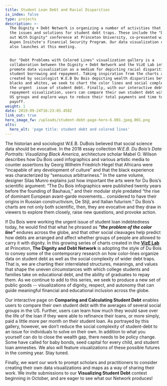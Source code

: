 ```yaml
---
title: Student Loan Debt and Racial Disparities
is_index: false
type: projects
description: >-
  The Dignity + Debt Network is organizing a number of activities that explore
  the issues and solutions for student debt traps. These include the "Digging
  out With Dignity" conference at Princeton University, co-presented with the
  Aspen Insitute's Financial Security Program. Our data visualization contest
  also launches at this meeting.  


  Our "Debt Problems with Colored Lines" visualization gallery is a
  collaboration between the Dignity + Debt Network and the VizE Lab intended to
  promote data visualization as a medium for depicting racial disparities in
  student borrowing and repayment. Taking inspiration from the charts and maps
  created by sociologist W.E.B Du Bois depicting wealth disparities between
  blacks and whites, we seek to chart the color lines and social complexities in
  the urgent  issue of student debt. Finally, with our interactive debt and
  repayment visualization, users can compare their own student debt with several
  US groups and explore ways to reduce their total payments and time to
  payoff.  
weight: 1
date: 2019-09-24T16:23:03.458Z
link_out: true
hero_image_fw: /uploads/student-debt-page-hero-6.001.jpeg.001.png
alts:
  hero_alt: 'page title: student debt and colored lines'
---
```

The historian and sociologist W.E.B. DuBois believed that social science data should be evocative. In the 2018 essay collection _W.E.B. Du Bois’s Data Portraits: Visualizing Black America_, architecture scholar Mabel O. Wilson describes how Du Bois used infographics and various artistic media to counter assertions by Georg Wilhelm Friedrich Hegel that Africans were “incapable of any development of culture” and that the black experience was characterized by “sensuous arbitrariness.” In the same volume, designer Silas Munro explains just how important the arts were for Du Bois’s scientific argument: “The Du Bois infographics were published twenty years before the founding of Bauhaus,” and their modular style predated “the rise of dominant European avant-garde movements... considered to have their origins in Russian constructivism, De Stijl, and Italian futurism.” Du Bois’s charts are not only both scientific, then, they are evocative and they draw in viewers to explore them closely, raise new questions, and provoke action.

If Du Bois were working the urgent issue of student loan indebtedness today, he would find that what he phrased as **_"the problem of the color line"_** endures across the globe, and that other social cleavages help predict how debts are arranged and affect whether groups of people are allowed to carry it with dignity. In this growing series of charts created in the [**VizE Lab**](vizelab.princeton.edu) at Princeton, **The Dignity and Debt Network** is adopting the style of Du Bois to convey some of the contemporary research on how color-lines organize data on student debt as well as the social complexity of wider debt traps. That is, we are charting their  interrelated structures, meanings, and values that shape the uneven circumstances with which college students and families take on educational debt, and the ability of graduates to repay them. As we continue to add to this series, we seek to produce a new set of public goods --  visualizations of dignity, respect, and autonomy that can guide meaningful financial and educational inclusion across the globe. 

Our interactive page on **Comparing and Calculating Student Debt** enables users to compare their own student debt with the averages of several social groups in the US. Further, users can learn how much they would save over the life of the loan if they were able to refinance their loans, or more simply, paid a little more per month on their student loan. As portrayed by this gallery, however, we don’t reduce the social complexity of student-debt to an issue for individuals to solve on their own. In addition to what you yourself can do to close the wealth gap, there needs to be policy change. Some have called for baby bonds, seed capital for every child, and student loan amnesties. We also will feature visualizations of these possible futures in the coming year. Stay tuned.

Finally, we want our work to prompt scholars and practitioners to consider creating their own data visualizations and maps as a way of sharing their work. We invite submissions to our **Visualizing Student Debt** contest beginning in October, and are eager to see what our Network produces!
